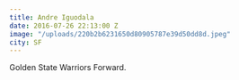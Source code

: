 ```yaml
---
title: Andre Iguodala
date: 2016-07-26 22:13:00 Z
image: "/uploads/220b2b6231650d80905787e39d50dd8d.jpeg"
city: SF
---
```


Golden State Warriors Forward. 